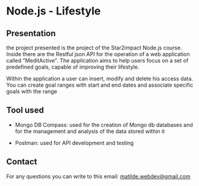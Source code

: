 # Node.js - Lifestyle

## Presentation 

the project presented is the project of the Star2impact Node.js course. Inside there are the Restful json API for the operation of a web application called "MeditActive". The application aims to help users focus on a set of predefined goals, capable of improving their lifestyle.

Within the application a user can insert, modify and delete his access data. You can create goal ranges with start and end dates and associate specific goals with the range

## Tool used

- Mongo DB Compass: used for the creation of Mongo db databases and for the management and analysis of the data stored within it

- Postman: used for API development and testing

## Contact

For any questions you can write to this email: [matilde.webdev@gmail.com](matilde.webdev@gmail.com)